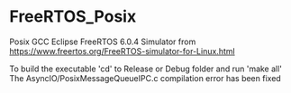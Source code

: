 # FreeRTOS_Posix
Posix GCC Eclipse FreeRTOS 6.0.4 Simulator from https://www.freertos.org/FreeRTOS-simulator-for-Linux.html

To build the executable 'cd' to Release or Debug folder and run 'make all'
The AsyncIO/PosixMessageQueueIPC.c compilation error has been fixed
